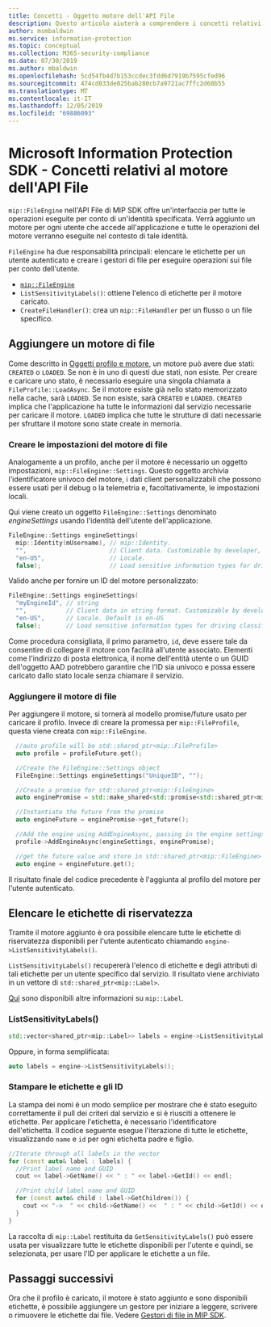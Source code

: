 ```yaml
---
title: Concetti - Oggetto motore dell'API File
description: Questo articolo aiuterà a comprendere i concetti relativi all'oggetto motore dell'API File, che viene creato durante l'inizializzazione dell'applicazione.
author: msmbaldwin
ms.service: information-protection
ms.topic: conceptual
ms.collection: M365-security-compliance
ms.date: 07/30/2019
ms.author: mbaldwin
ms.openlocfilehash: 5cd54fb4d7b153ccdec3fdd6d7919b7595cfed96
ms.sourcegitcommit: 474cd033de025bab280cb7a9721ac7ffc2d60b55
ms.translationtype: MT
ms.contentlocale: it-IT
ms.lasthandoff: 12/05/2019
ms.locfileid: "69886093"
---
```

# <a name="microsoft-information-protection-sdk---file-api-engine-concepts"></a>Microsoft Information Protection SDK - Concetti relativi al motore dell'API File

`mip::FileEngine` nell'API File di MIP SDK offre un'interfaccia per tutte le operazioni eseguite per conto di un'identità specificata. Verrà aggiunto un motore per ogni utente che accede all'applicazione e tutte le operazioni del motore verranno eseguite nel contesto di tale identità.

`FileEngine` ha due responsabilità principali: elencare le etichette per un utente autenticato e creare i gestori di file per eseguire operazioni sui file per conto dell'utente. 

- [`mip::FileEngine`](reference/class_mip_fileengine.md)
- `ListSensitivityLabels()`: ottiene l'elenco di etichette per il motore caricato.
- `CreateFileHandler()`: crea un `mip::FileHandler` per un flusso o un file specifico.

## <a name="add-a-file-engine"></a>Aggiungere un motore di file

Come descritto in [Oggetti profilo e motore](concept-profile-engine-cpp.md), un motore può avere due stati: `CREATED` o `LOADED`. Se non è in uno di questi due stati, non esiste. Per creare e caricare uno stato, è necessario eseguire una singola chiamata a `FileProfile::LoadAsync`. Se il motore esiste già nello stato memorizzato nella cache, sarà `LOADED`. Se non esiste, sarà `CREATED` e `LOADED`. `CREATED` implica che l'applicazione ha tutte le informazioni dal servizio necessarie per caricare il motore. `LOADED` implica che tutte le strutture di dati necessarie per sfruttare il motore sono state create in memoria.

### <a name="create-file-engine-settings"></a>Creare le impostazioni del motore di file

Analogamente a un profilo, anche per il motore è necessario un oggetto impostazioni, `mip::FileEngine::Settings`. Questo oggetto archivia l'identificatore univoco del motore, i dati client personalizzabili che possono essere usati per il debug o la telemetria e, facoltativamente, le impostazioni locali.

Qui viene creato un oggetto `FileEngine::Settings` denominato *engineSettings* usando l'identità dell'utente dell'applicazione.

```cpp
FileEngine::Settings engineSettings(
  mip::Identity(mUsername), // mip::Identity.
  "",                       // Client data. Customizable by developer, stored with engine.
  "en-US",                  // Locale.
  false);                   // Load sensitive information types for driving classification.
```

Valido anche per fornire un ID del motore personalizzato:

```cpp
FileEngine::Settings engineSettings(
  "myEngineId", // string
  "",           // Client data in string format. Customizable by developer, stored with engine.
  "en-US",      // Locale. Default is en-US
  false);       // Load sensitive information types for driving classification. Default is false.
```

Come procedura consigliata, il primo parametro, `id`, deve essere tale da consentire di collegare il motore con facilità all'utente associato. Elementi come l'indirizzo di posta elettronica, il nome dell'entità utente o un GUID dell'oggetto AAD potrebbero garantire che l'ID sia univoco e possa essere caricato dallo stato locale senza chiamare il servizio.

### <a name="add-the-file-engine"></a>Aggiungere il motore di file

Per aggiungere il motore, si tornerà al modello promise/future usato per caricare il profilo. Invece di creare la promessa per `mip::FileProfile`, questa viene creata con `mip::FileEngine`.

```cpp
  //auto profile will be std::shared_ptr<mip::FileProfile>
  auto profile = profileFuture.get();

  //Create the FileEngine::Settings object
  FileEngine::Settings engineSettings("UniqueID", "");

  //Create a promise for std::shared_ptr<mip::FileEngine>
  auto enginePromise = std::make_shared<std::promise<std::shared_ptr<mip::FileEngine>>>();

  //Instantiate the future from the promise
  auto engineFuture = enginePromise->get_future();

  //Add the engine using AddEngineAsync, passing in the engine settings and the promise
  profile->AddEngineAsync(engineSettings, enginePromise);

  //get the future value and store in std::shared_ptr<mip::FileEngine>
  auto engine = engineFuture.get();
```

Il risultato finale del codice precedente è l'aggiunta al profilo del motore per l'utente autenticato.

## <a name="list-sensitivity-labels"></a>Elencare le etichette di riservatezza

Tramite il motore aggiunto è ora possibile elencare tutte le etichette di riservatezza disponibili per l'utente autenticato chiamando `engine->ListSensitivityLabels()`.

`ListSensitivityLabels()` recupererà l'elenco di etichette e degli attributi di tali etichette per un utente specifico dal servizio. Il risultato viene archiviato in un vettore di `std::shared_ptr<mip::Label>`.

[Qui](reference/class_mip_label.md) sono disponibili altre informazioni su `mip::Label`.

### <a name="listsensitivitylabels"></a>ListSensitivityLabels()

```cpp
std::vector<shared_ptr<mip::Label>> labels = engine->ListSensitivityLabels();
```

Oppure, in forma semplificata:

```cpp
auto labels = engine->ListSensitivityLabels();
```

### <a name="print-the-labels-and-ids"></a>Stampare le etichette e gli ID

La stampa dei nomi è un modo semplice per mostrare che è stato eseguito correttamente il pull dei criteri dal servizio e si è riusciti a ottenere le etichette. Per applicare l'etichetta, è necessario l'identificatore dell'etichetta. Il codice seguente esegue l'iterazione di tutte le etichette, visualizzando `name` e `id` per ogni etichetta padre e figlio.

```cpp
//Iterate through all labels in the vector
for (const auto& label : labels) {
  //Print label name and GUID
  cout << label->GetName() << " : " << label->GetId() << endl;

  //Print child label name and GUID
  for (const auto& child : label->GetChildren()) {
    cout << "->  " << child->GetName() <<  " : " << child->GetId() << endl;
  }
}
```

La raccolta di `mip::Label` restituita da `GetSensitivityLabels()` può essere usata per visualizzare tutte le etichette disponibili per l'utente e quindi, se selezionata, per usare l'ID per applicare le etichette a un file.

## <a name="next-steps"></a>Passaggi successivi

Ora che il profilo è caricato, il motore è stato aggiunto e sono disponibili etichette, è possibile aggiungere un gestore per iniziare a leggere, scrivere o rimuovere le etichette dai file. Vedere [Gestori di file in MIP SDK](concept-handler-file-cpp.md).
